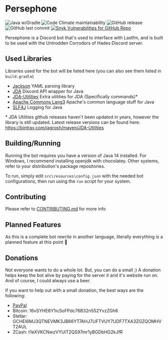 # Persephone

![Java w/Gradle](https://github.com/pazuzu156/persephone/workflows/Java%20w/Gradle/badge.svg?branch=java)
![Code Climate maintainability](https://img.shields.io/codeclimate/maintainability-percentage/pazuzu156/Persephone?label=maintainability&style=flat-square)
![GitHub release](https://img.shields.io/github/release/pazuzu156/persephone?style=flat-square)
![GitHub last commit](https://img.shields.io/github/last-commit/pazuzu156/persephone?style=flat-square)
[![Snyk Vulnerabilities for GitHub Repo](https://api.kalebklein.com/persephone/vulns/)](https://app.snyk.io/org/pazuzu156/project/cf386f24-aa5b-4f69-b7ef-657e3f8d3c03)

Persephone is a Discord bot that's used to interface with Lastfm, and is built to be used with the Untrodden Corrodors of Hades Discord server.

## Used Libraries

Libraries used for the bot will be listed here (you can also see them listed in `build.gradle`)

- [Jackson](https://github.com/FasterXML/jackson-dataformats-text/tree/master/yaml) YAML parsing library
- [JDA](https://github.com/DV8FromTheWorld/JDA) Discord API wrapper for Java
- [JDA-Utilities](https://github.com/JDA-Applications/JDA-Utilities) Extra utilities for JDA (Specifically commands)*
- [Apache Commons Lang3](https://commons.apache.org/proper/commons-lang/) Apache's common language stuff for Java
- [SLF4J](http://www.slf4j.org/) Logging for Java

\* JDA Utilities github releases haven't been updated in years, however the library is still updated. Latest release versions can be found here: https://bintray.com/jagrosh/maven/JDA-Utilities

## Building/Running

Running the bot requires you have a version of Java 14 installed. For Windows, I recommend installing openjdk with chocolatey. Other systems, refer to your distribution's package repositories.

To run, simply edit `src\resources\config.json` with the needed bot configurations, then run using the `run` script for your system.

## Contributing

Please refer to [CONTRIBUTING.md](CONTRIBUTING.md) for more info

## Planned Features

As this is a complete bot rewrite in another language, literally everything is a planned feature at this point :rofl:

## Donations

Not everyone wants to do a whole lot. But, you can do a small ;) A donation helps keep the bot alive by paying for the server it and it's website run on. And of course, I could always use a beer.

If you want to help out with a small donation, the best ways are the following:

- [PayPal](https://paypal.me/pazuzu156/1)
- Bitcoin: 16vSYHE6Y1icSoFPdc76B32n552YvzZGh6
- Stellar: GCHEI6MJ3QTNEVMK3JB66YT7AHJ7UFTVUY7UDF7TXA3ZGZQOMHVT2AUL
- ZCash: t1eXVKCNwzVYUiT2QS97mr1yBGDbHG2kJfR
